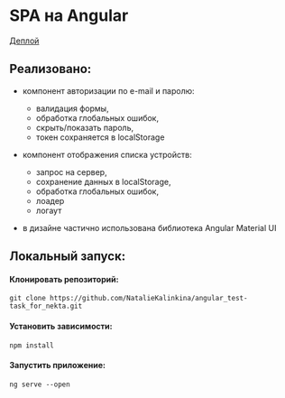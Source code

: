 # SPA на Angular 

[Деплой](https://angular-test-task-for-nekta.onrender.com/)

## Реализовано:
- компонент авторизации по e-mail и паролю:
  - валидация формы,
  - обработка глобальных ошибок,
  - скрыть/показать пароль,
  - токен сохраняется в localStorage
    
- компонент отображения списка устройств:
  - запрос на сервер,
  - сохранение данных в localStorage,
  - обработка глобальных ошибок,
  - лоадер
  - логаут
    
- в дизайне частично использована библиотека Angular Material UI

## Локальный запуск:

#### Клонировать репозиторий:
```
git clone https://github.com/NatalieKalinkina/angular_test-task_for_nekta.git
```
#### Установить зависимости:

```
npm install
```
#### Запустить приложение:

```
ng serve --open
```
